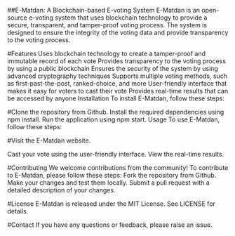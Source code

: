 ##E-Matdan: A Blockchain-based E-voting System
E-Matdan is an open-source e-voting system that uses blockchain technology to provide a secure, transparent, and tamper-proof voting process. The system is designed to ensure the integrity of the voting data and provide transparency to the voting process.

#Features
Uses blockchain technology to create a tamper-proof and immutable record of each vote
Provides transparency to the voting process by using a public blockchain
Ensures the security of the system by using advanced cryptography techniques
Supports multiple voting methods, such as first-past-the-post, ranked-choice, and more
User-friendly interface that makes it easy for voters to cast their vote
Provides real-time results that can be accessed by anyone
Installation
To install E-Matdan, follow these steps:

#Clone the repository from Github.
Install the required dependencies using npm install.
Run the application using npm start.
Usage
To use E-Matdan, follow these steps:

#Visit the E-Matdan website.

Cast your vote using the user-friendly interface.
View the real-time results.

#Contributing
We welcome contributions from the community! To contribute to E-Matdan, please follow these steps:
Fork the repository from Github.
Make your changes and test them locally.
Submit a pull request with a detailed description of your changes.

#License
E-Matdan is released under the MIT License. See LICENSE for details.

#Contact
If you have any questions or feedback, please raise an issue.
